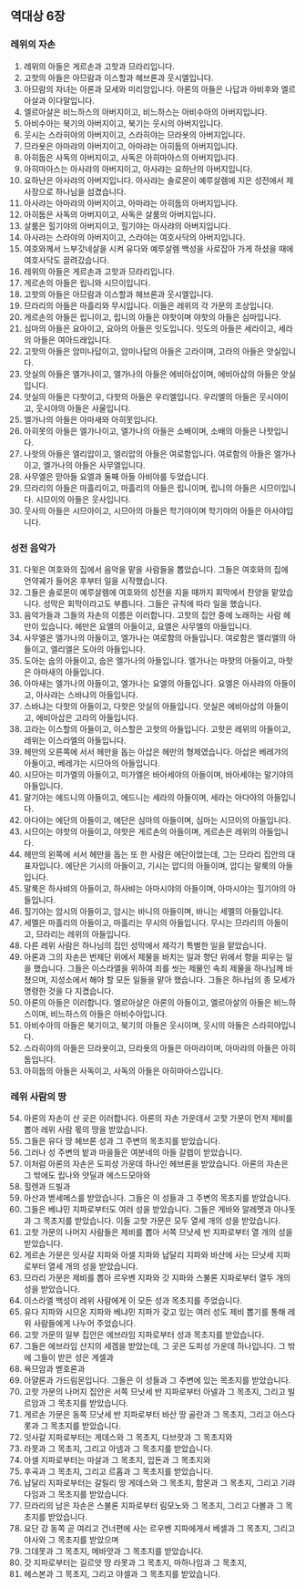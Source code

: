 ## 역대상 6장

### 레위의 자손
1. 레위의 아들은 게르손과 고핫과 므라리입니다.
2. 고핫의 아들은 아므람과 이스할과 헤브론과 웃시엘입니다.
3. 아므람의 자녀는 아론과 모세와 미리암입니다. 아론의 아들은 나답과 아비후와 엘르아살과 이다말입니다.
4. 엘르아살은 비느하스의 아버지이고, 비느하스는 아비수아의 아버지입니다.
5. 아비수아는 북기의 아버지이고, 북기는 웃시의 아버지입니다.
6. 웃시는 스라히야의 아버지이고, 스라히야는 므라욧의 아버지입니다.
7. 므라욧은 아마랴의 아버지이고, 아마랴는 아히둡의 아버지입니다.
8. 아히둡은 사독의 아버지이고, 사독은 아히마아스의 아버지입니다.
9. 아히마아스는 아사랴의 아버지이고, 아사랴는 요하난의 아버지입니다.
10. 요하난은 아사랴의 아버지입니다. 아사랴는 솔로몬이 예루살렘에 지은 성전에서 제사장으로 하나님을 섬겼습니다.
11. 아사랴는 아마랴의 아버지이고, 아마랴는 아히둡의 아버지입니다.
12. 아히둡은 사독의 아버지이고, 사독은 살룸의 아버지입니다.
13. 살룸은 힐기야의 아버지이고, 힐기야는 아사랴의 아버지입니다.
14. 아사랴는 스라야의 아버지이고, 스라야는 여호사닥의 아버지입니다.
15. 여호와께서 느부갓네살을 시켜 유다와 예루살렘 백성을 사로잡아 가게 하셨을 때에 여호사닥도 끌려갔습니다.
16. 레위의 아들은 게르손과 고핫과 므라리입니다.
17. 게르손의 아들은 립니와 시므이입니다.
18. 고핫의 아들은 아므람과 이스할과 헤브론과 웃시엘입니다.
19. 므라리의 아들은 마흘리와 무시입니다. 이들은 레위의 각 가문의 조상입니다.
20. 게르손의 아들은 립니이고, 립니의 아들은 야핫이며 야핫의 아들은 심마입니다.
21. 심마의 아들은 요아이고, 요아의 아들은 잇도입니다. 잇도의 아들은 세라이고, 세라의 아들은 여아드래입니다.
22. 고핫의 아들은 암미나답이고, 암미나답의 아들은 고라이며, 고라의 아들은 앗실입니다.
23. 앗실의 아들은 엘가나이고, 엘가나의 아들은 에비아삽이며, 에비아삽의 아들은 앗실입니다.
24. 앗실의 아들은 다핫이고, 다핫의 아들은 우리엘입니다. 우리엘의 아들은 웃시야이고, 웃시야의 아들은 사울입니다.
25. 엘가나의 아들은 아마새와 아히못입니다.
26. 아히못의 아들은 엘가나이고, 엘가나의 아들은 소배이며, 소배의 아들은 나핫입니다.
27. 나핫의 아들은 엘리압이고, 엘리압의 아들은 여로함입니다. 여로함의 아들은 엘가나이고, 엘가나의 아들은 사무엘입니다.
28. 사무엘은 맏아들 요엘과 둘째 아들 아비야를 두었습니다.
29. 므라리의 아들은 마흘리이고, 마흘리의 아들은 립니이며, 립니의 아들은 시므이입니다. 시므이의 아들은 웃사입니다.
30. 웃사의 아들은 시므아이고, 시므아의 아들은 학기야이며 학기야의 아들은 아사야입니다.
### 성전 음악가
31. 다윗은 여호와의 집에서 음악을 맡을 사람들을 뽑았습니다. 그들은 여호와의 집에 언약궤가 들어온 후부터 일을 시작했습니다.
32. 그들은 솔로몬이 예루살렘에 여호와의 성전을 지을 때까지 회막에서 찬양을 맡았습니다. 성막은 회막이라고도 부릅니다. 그들은 규칙에 따라 일을 했습니다.
33. 음악가들과 그들의 자손의 이름은 이러합니다. 고핫의 집안 중에 노래하는 사람 헤만이 있습니다. 헤만은 요엘의 아들이고, 요엘은 사무엘의 아들입니다.
34. 사무엘은 엘가나의 아들이고, 엘가나는 여로함의 아들입니다. 여로함은 엘리엘의 아들이고, 엘리엘은 도아의 아들입니다.
35. 도아는 숩의 아들이고, 숩은 엘가나의 아들입니다. 엘가나는 마핫의 아들이고, 마핫은 아마새의 아들입니다.
36. 아마새는 엘가나의 아들이고, 엘가나는 요엘의 아들입니다. 요엘은 아사랴의 아들이고, 아사랴는 스바냐의 아들입니다.
37. 스바냐는 다핫의 아들이고, 다핫은 앗실의 아들입니다. 앗실은 에비아삽의 아들이고, 에비아삽은 고라의 아들입니다.
38. 고라는 이스할의 아들이고, 이스할은 고핫의 아들입니다. 고핫은 레위의 아들이고, 레위는 이스라엘의 아들입니다.
39. 헤만의 오른쪽에 서서 헤만을 돕는 아삽은 헤만의 형제였습니다. 아삽은 베레갸의 아들이고, 베레갸는 시므아의 아들입니다.
40. 시므아는 미가엘의 아들이고, 미가엘은 바아세야의 아들이며, 바아세야는 말기야의 아들입니다.
41. 말기야는 에드니의 아들이고, 에드니는 세라의 아들이며, 세라는 아다야의 아들입니다.
42. 아다야는 에단의 아들이고, 에단은 심마의 아들이며, 심마는 시므이의 아들입니다.
43. 시므이는 야핫의 아들이고, 야핫은 게르손의 아들이며, 게르손은 레위의 아들입니다.
44. 헤만의 왼쪽에 서서 헤만을 돕는 또 한 사람은 에단이었는데, 그는 므라리 집안의 대표자입니다. 에단은 기시의 아들이고, 기시는 압디의 아들이며, 압디는 말룩의 아들입니다.
45. 말룩은 하사뱌의 아들이고, 하사뱌는 아마시야의 아들이며, 아마시야는 힐기야의 아들입니다.
46. 힐기야는 암시의 아들이고, 암시는 바니의 아들이며, 바니는 세멜의 아들입니다.
47. 세멜은 마흘리의 아들이고, 마흘리는 무시의 아들입니다. 무시는 므라리의 아들이고, 므라리는 레위의 아들입니다.
48. 다른 레위 사람은 하나님의 집인 성막에서 제각기 특별한 일을 맡았습니다.
49. 아론과 그의 자손은 번제단 위에서 제물을 바치는 일과 향단 위에서 향을 피우는 일을 했습니다. 그들은 이스라엘을 위하여 죄를 씻는 제물인 속죄 제물을 하나님께 바쳤으며, 지성소에서 해야 할 모든 일들을 맡아 했습니다. 그들은 하나님의 종 모세가 명령한 것을 다 지켰습니다.
50. 아론의 아들은 이러합니다. 엘르아살은 아론의 아들이고, 엘르아살의 아들은 비느하스이며, 비느하스의 아들은 아비수아입니다.
51. 아비수아의 아들은 북기이고, 북기의 아들은 웃시이며, 웃시의 아들은 스라히야입니다.
52. 스라히야의 아들은 므라욧이고, 므라욧의 아들은 아마랴이며, 아마랴의 아들은 아히둡입니다.
53. 아히둡의 아들은 사독이고, 사독의 아들은 아히마아스입니다.
### 레위 사람의 땅
54. 아론의 자손이 산 곳은 이러합니다. 아론의 자손 가운데서 고핫 가문이 먼저 제비를 뽑아 레위 사람 몫의 땅을 받았습니다.
55. 그들은 유다 땅 헤브론 성과 그 주변의 목초지를 받았습니다.
56. 그러나 성 주변의 밭과 마을들은 여분네의 아들 갈렙이 받았습니다.
57. 이처럼 아론의 자손은 도피성 가운데 하나인 헤브론을 받았습니다. 아론의 자손은 그 밖에도 립나와 얏딜과 에스드모아와
58. 힐렌과 드빌과
59. 아산과 벧세메스를 받았습니다. 그들은 이 성들과 그 주변의 목초지를 받았습니다.
60. 그들은 베냐민 지파로부터도 여러 성을 받았습니다. 그들은 게바와 알레멧과 아나돗과 그 목초지를 받았습니다. 이들 고핫 가문은 모두 열세 개의 성을 받았습니다.
61. 고핫 가문의 나머지 사람들은 제비를 뽑아 서쪽 므낫세 반 지파로부터 열 개의 성을 받았습니다.
62. 게르손 가문은 잇사갈 지파와 아셀 지파와 납달리 지파와 바산에 사는 므낫세 지파로부터 열세 개의 성을 받았습니다.
63. 므라리 가문은 제비를 뽑아 르우벤 지파와 갓 지파와 스불론 지파로부터 열두 개의 성을 받았습니다.
64. 이스라엘 백성이 레위 사람에게 이 모든 성과 목초지를 주었습니다.
65. 유다 지파와 시므온 지파와 베냐민 지파가 갖고 있는 여러 성도 제비 뽑기를 통해 레위 사람들에게 나누어 주었습니다.
66. 고핫 가문의 일부 집안은 에브라임 지파로부터 성과 목초지를 받았습니다.
67. 그들은 에브라임 산지의 세겜을 받았는데, 그 곳은 도피성 가운데 하나입니다. 그 밖에 그들이 받은 성은 게셀과
68. 욕므암과 벧호론과
69. 아얄론과 가드림몬입니다. 그들은 이 성들과 그 주변에 있는 목초지를 받았습니다.
70. 고핫 가문의 나머지 집안은 서쪽 므낫세 반 지파로부터 아넬과 그 목초지, 그리고 빌르암과 그 목초지를 받았습니다.
71. 게르손 가문은 동쪽 므낫세 반 지파로부터 바산 땅 골란과 그 목초지, 그리고 아스다롯과 그 목초지를 받았습니다.
72. 잇사갈 지파로부터는 게데스와 그 목초지, 다브랏과 그 목초지와
73. 라못과 그 목초지, 그리고 아넴과 그 목초지를 받았습니다.
74. 아셀 지파로부터는 마살과 그 목초지, 압돈과 그 목초지와
75. 후곡과 그 목초지, 그리고 르홉과 그 목초지를 받았습니다.
76. 납달리 지파로부터는 갈릴리 땅 게데스와 그 목초지, 함몬과 그 목초지, 그리고 기랴다임과 그 목초지를 받았습니다.
77. 므라리의 남은 자손은 스불론 지파로부터 림모노와 그 목초지, 그리고 다볼과 그 목초지를 받았습니다.
78. 요단 강 동쪽 곧 여리고 건너편에 사는 르우벤 지파에게서 베셀과 그 목초지, 그리고 야사와 그 목초지를 받았으며
79. 그데못과 그 목초지, 메바앗과 그 목초지를 받았습니다.
80. 갓 지파로부터는 길르앗 땅 라못과 그 목초지, 마하나임과 그 목초지,
81. 헤스본과 그 목초지, 그리고 야셀과 그 목초지를 받았습니다.